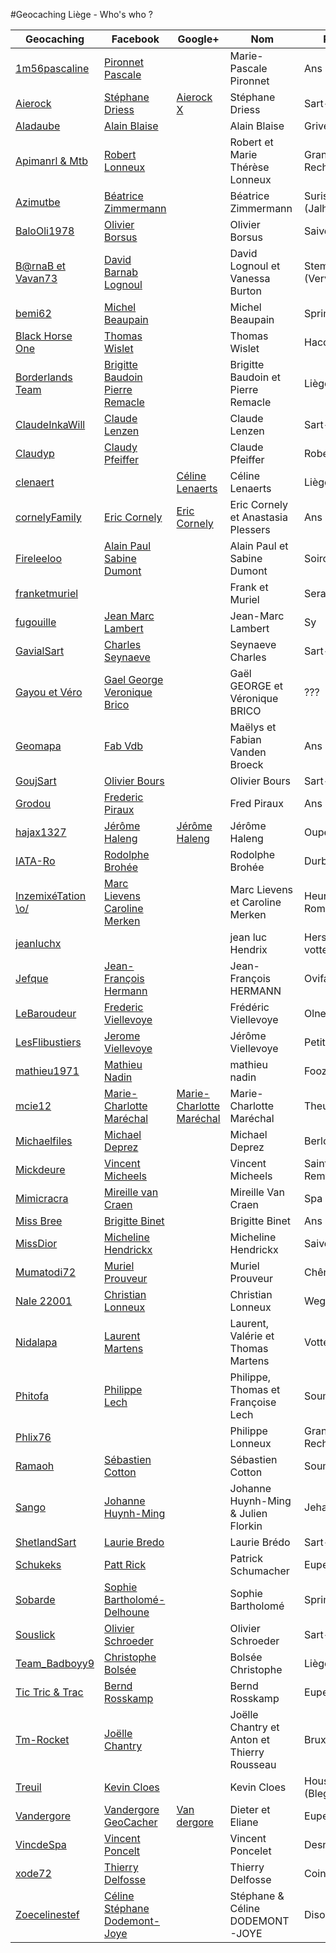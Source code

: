 #Geocaching Liège - Who's who ?

| Geocaching                                                                                        | Facebook                                                                                   | Google+                                                                            | Nom                                        | Région              |
| -----------------------------------------------------------------------------------------------   | ------------------------------------------------------------------------------------------ | -----------------------------                                                      | ------------------------------------------ | ------------------- |
| [1m56pascaline](http://www.geocaching.com/profile/?guid=07ff1962-3cfd-4e1d-9d2a-be8b68280a26)     | [Pironnet Pascale](https://www.facebook.com/pmariepascale)                                 |                                                                                    | Marie-Pascale Pironnet                     | Ans                 |
| [Aierock](http://www.geocaching.com/profile/?guid=34f5acf8-b195-4539-b2b2-66226013429d)           | [Stéphane Driess](https://www.facebook.com/stephane.driess)                                | [Aierock X](https://plus.google.com/u/0/107930757175143622928)                     | Stéphane Driess                            | Sart-Lez-Spa        |
| [Aladaube](http://www.geocaching.com/profile/?guid=389d57bc-b146-4c5c-bdc8-3981843372e4)          | [Alain Blaise](https://www.facebook.com/alain.blaise.756)                                  |                                                                                    | Alain Blaise                               | Grivegnée           |
| [Apimanrl & Mtb](http://www.geocaching.com/profile/?guid=5a686290-2490-436c-84d3-3b42b5587dab)    | [Robert Lonneux](https://www.facebook.com/robert.lonneux)                                  |                                                                                    | Robert et Marie Thérèse Lonneux            | Grand-Rechain       |
| [Azimutbe](http://www.geocaching.com/profile/?guid=6c6dea51-187e-47b0-8275-7616220d5e8d)          | [Béatrice Zimmermann](https://www.facebook.com/beatrice.zimmermann.90)                     |                                                                                    | Béatrice Zimmermann                        | Surister (Jalhay)   |
| [BaloOli1978](http://www.geocaching.com/profile/?guid=2fe5868f-199f-413c-ad77-adf06bf73f4d)       | [Olivier Borsus](https://www.facebook.com/oborsus)                                         |                                                                                    | Olivier Borsus                             | Saive (Blegny)      |
| [B@rnaB et Vavan73]()                                                                             | [David Barnab Lognoul](https://www.facebook.com/david.lognoul)                             |                                                                                    | David Lognoul et Vanessa Burton            | Stembert (Verviers) |
| [bemi62](http://www.geocaching.com/profile/?guid=6dda8cf2-40d7-48e5-8b83-ea81e2b93ac3)            | [Michel Beaupain](https://www.facebook.com/profile.php?id=100004174035941)                 |                                                                                    | Michel Beaupain                            | Sprimont            |
| [Black Horse One](http://www.geocaching.com/profile/?guid=769c0bdf-0577-4716-9dd6-209ec2666984)   | [Thomas Wislet](https://www.facebook.com/thomas.wislet)                                    |                                                                                    | Thomas Wislet                              | Haccourt            |
| [Borderlands Team](http://www.geocaching.com/profile/?guid=75a6e866-d5b0-45ff-a5d8-961459901b4c)  | [Brigitte Baudoin](https://www.facebook.com/brigitte.baudoin.37) [Pierre Remacle](https://www.facebook.com/pierre.remacle.7)|                                                   | Brigitte Baudoin et Pierre Remacle         | Liège               |
| [ClaudeInkaWill](http://www.geocaching.com/profile/?guid=6de30a48-3e89-4d3f-9c6b-06b5dae4366f)    | [Claude Lenzen](https://www.facebook.com/claude.lenzen)                                    |                                                                                    | Claude Lenzen                              | Sart-lez-Spa        |
| [Claudyp](http://www.geocaching.com/profile/?guid=a3bbfd78-bfb0-4c34-a4e9-89b7b896868a)           | [Claudy Pfeiffer](https://www.facebook.com/pfeiffer.claudy)                                |                                                                                    | Claude Pfeiffer                            | Robertville         |
| [clenaert](http://www.geocaching.com/profile/?guid=6cfc0058-21a9-42f3-9fb9-320334119a46)          |                                                                                            | [Céline Lenaerts](https://plus.google.com/u/0/103080998411361263288)               |Céline Lenaerts                             | Liège               |
| [cornelyFamily](http://www.geocaching.com/profile/?guid=858816e2-285a-4ec3-83fa-9eac0b32093f)     | [Eric Cornely](https://www.facebook.com/ecornely?fref=grp_mmbr_list)                       | [Eric Cornely](https://plus.google.com/u/0/+EricCornely/posts)                     | Eric Cornely et Anastasia Plessers         | Ans                 |
| [Fireleeloo](http://www.geocaching.com/profile/?guid=b8b94dfc-af02-4927-9caf-624d004a4e38)        | [Alain Paul](https://www.facebook.com/alain.paul) [Sabine Dumont](https://www.facebook.com/sabine.dumont)|                                                                      | Alain Paul et Sabine Dumont                | Soiron              |
| [franketmuriel](http://www.geocaching.com/profile/?guid=da45cf03-f62e-41af-9d86-f190739c4461)     |                                                                                            |                                                                                    | Frank et Muriel                            | Seraing             |
| [fugouille](http://www.geocaching.com/profile/?guid=2ba1ce98-49f6-4076-9b54-9df4c582ea71)         | [Jean Marc Lambert](https://www.facebook.com/profile.php?id=100008243283162)               |                                                                                    | Jean-Marc Lambert                          | Sy                  |
| [GavialSart](http://www.geocaching.com/profile/?guid=eae34dab-9ef4-4432-b925-b08851d62e72)        | [Charles Seynaeve](https://www.facebook.com/charles.seynaeve)                              |                                                                                    | Seynaeve Charles                           | Sart-Lez-Spa        |
| [Gayou et Véro](http://www.geocaching.com/profile/?guid=075c6ba2-b6fb-45f9-b4b5-2b1c04dce193)     | [Gael George](https://www.facebook.com/gael.george.1) [Veronique Brico](https://www.facebook.com/veronique.brico)|                                                              | Gaël GEORGE et Véronique BRICO             | ???                 |
| [Geomapa](http://www.geocaching.com/profile/?guid=3d1ec026-4719-449f-aa19-b6e4e3bad710)           | [Fab Vdb](https://www.facebook.com/fabian.vandenbroeck.12)                                 |                                                                                    | Maëlys et Fabian Vanden Broeck             | Ans                 |
| [GoujSart](http://www.geocaching.com/profile/?guid=407b6269-0ee0-4902-8f55-95a3a6628e8d)          | [Olivier Bours](https://www.facebook.com/olivier.bours)                                    |                                                                                    | Olivier Bours                              | Sart-Lez-Spa        |
| [Grodou](http://www.geocaching.com/profile/?guid=1ecf522d-f344-4a6b-8a92-0bcffd1e5bf8)            | [Frederic Piraux](https://www.facebook.com/frederic.piraux.3)                              |                                                                                    | Fred Piraux                                | Ans                 |
| [hajax1327](http://www.geocaching.com/profile/?guid=e7cd09fb-5e11-4a32-b470-f3fcf105f26e)         | [Jérôme Haleng](https://www.facebook.com/jhaleng)                                          | [Jérôme Haleng](https://plus.google.com/u/0/103322593669221159149)                 | Jérôme Haleng                              | Oupeye              |
| [IATA-Ro](http://www.geocaching.com/profile/?guid=7280b2c6-ef09-45db-a273-68423fee1bcb)           | [Rodolphe Brohée](https://www.facebook.com/profile.php?id=694169422)                       |                                                                                    | Rodolphe Brohée                            | Durbuy              |
| [InzemixéTation \o/](http://www.geocaching.com/profile/?guid=720f3c3b-9ba8-426a-b996-9f40d4f36f67)| [Marc Lievens](https://www.facebook.com/lievens.marc) [Caroline Merken](https://www.facebook.com/caroline.merken)|                                                              | Marc Lievens et Caroline Merken            | Heure-le-Romain     |
| [jeanluchx](http://www.geocaching.com/profile/?guid=df0124fc-1538-424a-96c7-1c12895d5e03)         |                                                                                            |                                                                                    | jean luc Hendrix                           | Herstal-vottem      |
| [Jefque](http://www.geocaching.com/profile/?guid=8a640402-280a-4a9a-ad3c-25b192d0dc2e)            | [Jean-François Hermann](https://www.facebook.com/jeanfrancois.hermann.7)                   |                                                                                    | Jean-François HERMANN                      | Ovifat              |
| [LeBaroudeur](http://www.geocaching.com/profile/?guid=7caa0160-cf37-42db-ad6b-bb93807a011f)       | [Frederic Viellevoye](https://www.facebook.com/frederic.viellevoye)                        |                                                                                    | Frédéric Viellevoye                        | Olne                |
| [LesFlibustiers](http://www.geocaching.com/profile/?guid=5b9f8f62-70bb-41f7-8fa9-6772084c5f76)    | [Jerome Viellevoye](https://www.facebook.com/jerome.viellevoye)                            |                                                                                    | Jérôme Viellevoye                          | Petit-Rechain       |
| [mathieu1971](http://www.geocaching.com/profile/?guid=4e0e90f8-b21a-4b0f-a3ac-4cff4c0d6cc7)       | [Mathieu Nadin](https://www.facebook.com/profile.php?id=1320937133)                        |                                                                                    | mathieu nadin                              | Fooz                |
| [mcie12](http://www.geocaching.com/profile/?guid=55958103-486b-4d93-8540-c4a9dddcc5ef)            | [Marie-Charlotte Maréchal](https://www.facebook.com/mcie12)                                | [Marie-Charlotte Maréchal](https://plus.google.com/u/0/116634059077788518889)      | Marie-Charlotte Maréchal                   | Theux               |
| [Michaelfiles](http://www.geocaching.com/profile/?guid=4cd5fa23-a9ae-4f2d-9190-eb1a2c350656)      | [Michael Deprez](https://www.facebook.com/michaefiles)                                     |                                                                                    | Michael Deprez                             | Berloz              |
| [Mickdeure](http://www.geocaching.com/profile/?guid=8af54d41-eb9a-440c-a5fd-928961b949ce)         | [Vincent Micheels](https://www.facebook.com/profile.php?id=100000698657027)                |                                                                                    | Vincent Micheels                           | Saint-Remy/Blegny   |
| [Mimicracra](http://www.geocaching.com/profile/?guid=4968fbe2-203b-4faf-b5fa-93815c2b642f)        | [Mireille van Craen](https://www.facebook.com/mireille.vancraen)                           |                                                                                    | Mireille Van Craen                         | Spa                 |
| [Miss Bree]()                                                                                     | [Brigitte Binet](https://www.facebook.com/brigitte.binet.9)                                |                                                                                    | Brigitte Binet                             | Ans                 |
| [MissDior](http://www.geocaching.com/profile/?guid=fd75ada1-bf46-48b7-a5a0-8eaad845d76e)          | [Micheline Hendrickx](https://www.facebook.com/micheline.hendrickx)                        |                                                                                    | Micheline Hendrickx                        | Saive               |
| [Mumatodi72](http://www.geocaching.com/profile/?guid=99451c9a-1d10-4f0d-960d-6fa960a160b9)        | [Muriel Prouveur](https://www.facebook.com/muriel.prouveur)                                |                                                                                    | Muriel Prouveur                            | Chênée              |
| [Nale 22001](http://www.geocaching.com/profile/?guid=ab7b38d7-6bea-4586-a65b-9580b8f50783)        | [Christian Lonneux](https://www.facebook.com/christian.lonneux)                            |                                                                                    | Christian Lonneux                          | Wegnez              |
| [Nidalapa](http://www.geocaching.com/profile/?guid=e807496e-3ddb-4f6d-8ae2-2bffa78f2c24)          | [Laurent Martens](https://www.facebook.com/laurent.martens)                                |                                                                                    | Laurent, Valérie et Thomas Martens         | Vottem              |
| [Phitofa](http://www.geocaching.com/profile/?guid=c151a02e-0755-4a45-ae35-ba256e9796cf)           | [Philippe Lech](https://www.facebook.com/LechPhilippe)                                     |                                                                                    | Philippe, Thomas et Françoise Lech         | Soumagne            |
| [Phlix76](http://www.geocaching.com/profile/?guid=3d35bcc6-8b9e-47e4-ad2a-ec1e6811adc7)           |                                                                                            |                                                                                    | Philippe Lonneux                           | Grand-Rechain       |
| [Ramaoh](http://www.geocaching.com/profile/?guid=18ffa2ba-d160-4d94-8011-9c7ffea8bf95)            | [Sébastien Cotton](https://www.facebook.com/sebastien.cotton.7)                            |                                                                                    | Sébastien Cotton                           | Soumagne            |
| [Sango]()                                                                                         | [Johanne Huynh-Ming](https://www.facebook.com/johanne.huynhming)                           |                                                                                    | Johanne Huynh-Ming & Julien Florkin        | Jehanster           |
| [ShetlandSart](http://www.geocaching.com/profile/?guid=927bd735-e0d3-444e-91bb-164d4c322411)      | [Laurie Bredo](https://www.facebook.com/laurie.bredo)                                      |                                                                                    | Laurie Brédo                               | Sart-Lez-Spa        |
| [Schukeks](http://www.geocaching.com/profile/?guid=89208669-3fc6-48ff-9594-e53957881966)          | [Patt Rick](https://www.facebook.com/patrick.schumacher.9)                                 |                                                                                    | Patrick Schumacher                         | Eupen               |
| [Sobarde](http://www.geocaching.com/profile/?guid=9b2fcb07-ec4f-409d-8e29-b1624f38c905)           | [Sophie Bartholomé-Delhoune](https://www.facebook.com/sophie.bartholomedelhoune)           |                                                                                    | Sophie Bartholomé                          | Sprimont            |
| [Souslick](http://www.geocaching.com/profile/?guid=2badd7d9-2ab3-4d05-b9ea-99112b7a34e0)          | [Olivier Schroeder](https://www.facebook.com/olivier.schroeder1)                           |                                                                                    | Olivier Schroeder                          | Sart-Lez-Spa        |
| [Team_Badboyy9](http://www.geocaching.com/profile/?guid=83fb088c-06a7-4006-968d-5da68d1b3ad0)     | [Christophe Bolsée](https://www.facebook.com/christophe.bolsee)                            |                                                                                    | Bolsée Christophe                          | Liège               |
| [Tic Tric & Trac](http://www.geocaching.com/profile/?guid=5cd593b7-c4d6-4d5c-8626-0f3a51f3fca6)   | [Bernd Rosskamp](https://www.facebook.com/rosskamp)                                        |                                                                                    | Bernd Rosskamp                             | Eupen               |
| [Tm-Rocket](http://www.geocaching.com/profile/?guid=b081de84-63f5-4e09-bdbc-9b95ee7fee41)         | [Joëlle Chantry](https://www.facebook.com/joelle.chantry)                                  |                                                                                    | Joëlle Chantry et Anton et Thierry Rousseau| Bruxelles           |
| [Treuil](http://www.geocaching.com/profile/?guid=257b60f5-fdef-4696-ab57-cee73dfc9a58)            | [Kevin Cloes](https://www.facebook.com/kevin.cloes)                                        |                                                                                    | Kevin Cloes                                | Housse (Blegny)     |
| [Vandergore](http://www.geocaching.com/profile/?guid=dcd4a6a7-7d44-48fa-aec2-ca6fc0946e52)        | [Vandergore GeoCacher](https://www.facebook.com/vandergore.geocacher)                      | [Van dergore](https://plus.google.com/u/0/112783272898638236526)                   | Dieter et Eliane                           | Eupen/Kettenis      |
| [VincdeSpa](http://www.geocaching.com/profile/?guid=a800ce9a-aac2-47c1-9135-90571d8adfb8)         | [Vincent Poncelt](https://www.facebook.com/Poncelet.vincent)                               |                                                                                    | Vincent Poncelet                           | Desnié              |
| [xode72](http://www.geocaching.com/profile/?guid=75e2b9dd-9a64-4fc6-9128-2f913675ab2c)            | [Thierry Delfosse](https://www.facebook.com/thierry.delfosse.7)                            |                                                                                    | Thierry Delfosse                           | Cointe              |
| [Zoecelinestef](http://www.geocaching.com/profile/?guid=ca895d54-96f8-432e-af58-1b3748c4529f)     | [Céline Stéphane Dodemont-Joye](https://www.facebook.com/zoecelinestephane.dodemontjoye.1) |                                                                                    | Stéphane & Céline DODEMONT-JOYE            | Dison               |